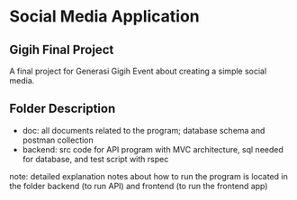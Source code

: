 # Social Media Application

## Gigih Final Project

A final project for Generasi Gigih Event about creating a simple social media.

## Folder Description

- doc: all documents related to the program; database schema and postman collection
- backend: src code for API program with MVC architecture, sql needed for database, and test script with rspec

note: detailed explanation notes about how to run the program is located in the folder backend (to run API) and frontend (to run the frontend app)
